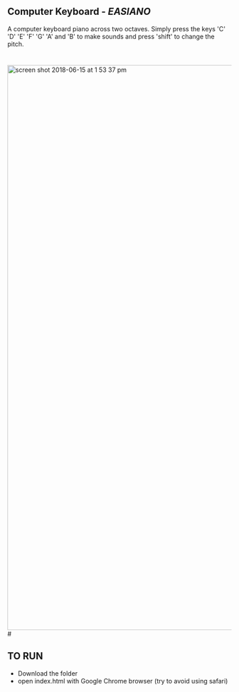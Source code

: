 ## Computer Keyboard - _EASIANO_
A computer keyboard piano across two octaves. Simply press the keys 'C' 'D' 'E' 'F' 'G' 'A' and 'B' to make sounds and press 'shift' to change the pitch.

#
<img width="1271" alt="screen shot 2018-06-15 at 1 53 37 pm" src="https://user-images.githubusercontent.com/35350176/41483391-f590e664-70a6-11e8-82ce-0ba069f96f4d.png">
#

## TO RUN
- Download the folder
- open index.html with Google Chrome browser (try to avoid using safari)
